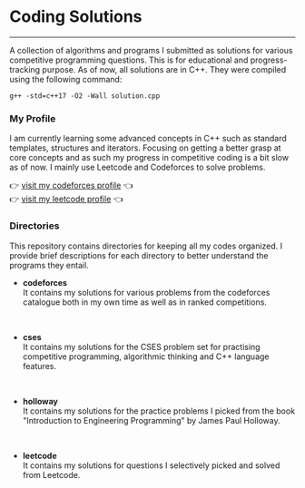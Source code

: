 # Coding Solutions

---

A collection of algorithms and programs I submitted as solutions for various competitive programming questions. This is for educational and progress-tracking purpose. As of now, all solutions are in C++. They were compiled using the following command:

```
g++ -std=c++17 -O2 -Wall solution.cpp
```

### My Profile
I am currently learning some advanced concepts in C++ such as standard templates, structures and iterators. Focusing on getting a better grasp at core concepts and as such my progress in competitive coding is a bit slow as of now. I mainly use Leetcode and Codeforces to solve problems.

:point_right: [visit my codeforces profile](https://codeforces.com/profile/vibhorag03) :point_left:<br>
:point_right: [visit my leetcode profile](https://leetcode.com/vibhor2003/) :point_left:<br>


### Directories
This repository contains directories for keeping all my codes organized. I provide brief descriptions for each directory to better understand the programs they entail.

- <b>codeforces</b><br>
It contains my solutions for various problems from the codeforces catalogue both in my own time as well as in ranked competitions.
<br>

- <b>cses</b><br>
It contains my solutions for the CSES problem set for practising competitive programming, algorithmic thinking and C++ language features.
<br>

- <b>holloway</b><br>
It contains my solutions for the practice problems I picked from the book "Introduction to Engineering Programming" by James Paul Holloway.
<br>

- <b>leetcode</b><br>
It contains my solutions for questions I selectively picked and solved from Leetcode.
<br>
